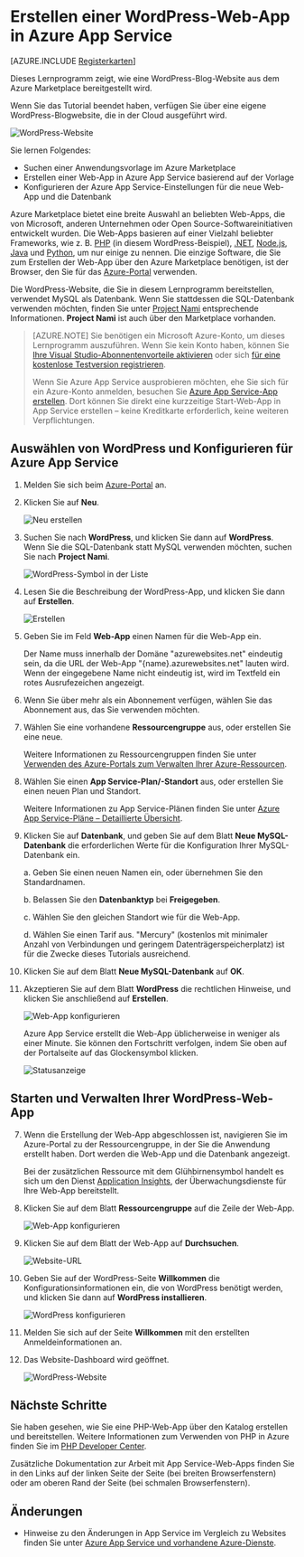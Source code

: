 <properties
	pageTitle="Erstellen einer Wordpress-Web-App in Azure App Service | Microsoft Azure"
	description="Erfahren Sie, wie Sie über das Azure-Portal eine neue Azure-Web-App für einen WordPress-Blog erstellen."
	services="app-service\web"
	documentationCenter="php"
	authors="rmcmurray"
	manager="wpickett"
	editor=""/>

<tags
	ms.service="app-service-web"
	ms.workload="na"
	ms.tgt_pltfrm="na"
	ms.devlang="PHP"
	ms.topic="hero-article"
	ms.date="04/08/2016"
	ms.author="robmcm"/>

# Erstellen einer WordPress-Web-App in Azure App Service

[AZURE.INCLUDE [Registerkarten](../../includes/app-service-web-get-started-nav-tabs.md)]

Dieses Lernprogramm zeigt, wie eine WordPress-Blog-Website aus dem Azure Marketplace bereitgestellt wird.

Wenn Sie das Tutorial beendet haben, verfügen Sie über eine eigene WordPress-Blogwebsite, die in der Cloud ausgeführt wird.

![WordPress-Website](./media/web-sites-php-web-site-gallery/wpdashboard.png)

Sie lernen Folgendes:

* Suchen einer Anwendungsvorlage im Azure Marketplace
* Erstellen einer Web-App in Azure App Service basierend auf der Vorlage
* Konfigurieren der Azure App Service-Einstellungen für die neue Web-App und die Datenbank

Azure Marketplace bietet eine breite Auswahl an beliebten Web-Apps, die von Microsoft, anderen Unternehmen oder Open Source-Softwareinitiativen entwickelt wurden. Die Web-Apps basieren auf einer Vielzahl beliebter Frameworks, wie z. B. [PHP](/develop/nodejs/) (in diesem WordPress-Beispiel), [.NET](/develop/net/), [Node.js](/develop/nodejs/), [Java](/develop/java/) und [Python](/develop/python/), um nur einige zu nennen. Die einzige Software, die Sie zum Erstellen der Web-App über den Azure Marketplace benötigen, ist der Browser, den Sie für das [Azure-Portal](https://portal.azure.com/) verwenden.

Die WordPress-Website, die Sie in diesem Lernprogramm bereitstellen, verwendet MySQL als Datenbank. Wenn Sie stattdessen die SQL-Datenbank verwenden möchten, finden Sie unter [Project Nami](http://projectnami.org/) entsprechende Informationen. **Project Nami** ist auch über den Marketplace vorhanden.

> [AZURE.NOTE]
Sie benötigen ein Microsoft Azure-Konto, um dieses Lernprogramm auszuführen. Wenn Sie kein Konto haben, können Sie [Ihre Visual Studio-Abonnentenvorteile aktivieren](/pricing/member-offers/msdn-benefits-details/?WT.mc_id=A261C142F) oder sich [für eine kostenlose Testversion registrieren](/de-DE/pricing/free-trial/?WT.mc_id=A261C142F).
>
> Wenn Sie Azure App Service ausprobieren möchten, ehe Sie sich für ein Azure-Konto anmelden, besuchen Sie [Azure App Service-App erstellen](http://go.microsoft.com/fwlink/?LinkId=523751). Dort können Sie direkt eine kurzzeitige Start-Web-App in App Service erstellen – keine Kreditkarte erforderlich, keine weiteren Verpflichtungen.

## Auswählen von WordPress und Konfigurieren für Azure App Service

1. Melden Sie sich beim [Azure-Portal](https://portal.azure.com/) an.

2. Klicken Sie auf **Neu**.
	
    ![Neu erstellen][5]
	
3. Suchen Sie nach **WordPress**, und klicken Sie dann auf **WordPress**. Wenn Sie die SQL-Datenbank statt MySQL verwenden möchten, suchen Sie nach **Project Nami**.

	![WordPress-Symbol in der Liste][7]
	
5. Lesen Sie die Beschreibung der WordPress-App, und klicken Sie dann auf **Erstellen**.

	![Erstellen](./media/web-sites-php-web-site-gallery/create.png)

4. Geben Sie im Feld **Web-App** einen Namen für die Web-App ein.

	Der Name muss innerhalb der Domäne "azurewebsites.net" eindeutig sein, da die URL der Web-App "{name}.azurewebsites.net" lauten wird. Wenn der eingegebene Name nicht eindeutig ist, wird im Textfeld ein rotes Ausrufezeichen angezeigt.

8. Wenn Sie über mehr als ein Abonnement verfügen, wählen Sie das Abonnement aus, das Sie verwenden möchten.

5. Wählen Sie eine vorhandene **Ressourcengruppe** aus, oder erstellen Sie eine neue.

	Weitere Informationen zu Ressourcengruppen finden Sie unter [Verwenden des Azure-Portals zum Verwalten Ihrer Azure-Ressourcen](../resource-group-portal.md).

5. Wählen Sie einen **App Service-Plan/-Standort** aus, oder erstellen Sie einen neuen Plan und Standort.

	Weitere Informationen zu App Service-Plänen finden Sie unter [Azure App Service-Pläne – Detaillierte Übersicht](../azure-web-sites-web-hosting-plans-in-depth-overview.md).

7. Klicken Sie auf **Datenbank**, und geben Sie auf dem Blatt **Neue MySQL-Datenbank** die erforderlichen Werte für die Konfiguration Ihrer MySQL-Datenbank ein.

	a. Geben Sie einen neuen Namen ein, oder übernehmen Sie den Standardnamen.

	b. Belassen Sie den **Datenbanktyp** bei **Freigegeben**.

	c. Wählen Sie den gleichen Standort wie für die Web-App.

	d. Wählen Sie einen Tarif aus. "Mercury" (kostenlos mit minimaler Anzahl von Verbindungen und geringem Datenträgerspeicherplatz) ist für die Zwecke dieses Tutorials ausreichend.

8. Klicken Sie auf dem Blatt **Neue MySQL-Datenbank** auf **OK**.

8. Akzeptieren Sie auf dem Blatt **WordPress** die rechtlichen Hinweise, und klicken Sie anschließend auf **Erstellen**.

	![Web-App konfigurieren](./media/web-sites-php-web-site-gallery/configure.png)

	Azure App Service erstellt die Web-App üblicherweise in weniger als einer Minute. Sie können den Fortschritt verfolgen, indem Sie oben auf der Portalseite auf das Glockensymbol klicken.

	![Statusanzeige](./media/web-sites-php-web-site-gallery/progress.png)

## Starten und Verwalten Ihrer WordPress-Web-App
	
7. Wenn die Erstellung der Web-App abgeschlossen ist, navigieren Sie im Azure-Portal zu der Ressourcengruppe, in der Sie die Anwendung erstellt haben. Dort werden die Web-App und die Datenbank angezeigt.

	Bei der zusätzlichen Ressource mit dem Glühbirnensymbol handelt es sich um den Dienst [Application Insights](/services/application-insights/), der Überwachungsdienste für Ihre Web-App bereitstellt.

1. Klicken Sie auf dem Blatt **Ressourcengruppe** auf die Zeile der Web-App.

	![Web-App konfigurieren](./media/web-sites-php-web-site-gallery/resourcegroup.png)

2. Klicken Sie auf dem Blatt der Web-App auf **Durchsuchen**.

    ![Website-URL][browse]

3. Geben Sie auf der WordPress-Seite **Willkommen** die Konfigurationsinformationen ein, die von WordPress benötigt werden, und klicken Sie dann auf **WordPress installieren**.

	![WordPress konfigurieren](./media/web-sites-php-web-site-gallery/wpconfigure.png)

4. Melden Sie sich auf der Seite **Willkommen** mit den erstellten Anmeldeinformationen an.

5. Das Website-Dashboard wird geöffnet.

	![WordPress-Website](./media/web-sites-php-web-site-gallery/wpdashboard.png)

## Nächste Schritte

Sie haben gesehen, wie Sie eine PHP-Web-App über den Katalog erstellen und bereitstellen. Weitere Informationen zum Verwenden von PHP in Azure finden Sie im [PHP Developer Center](/develop/php/).

Zusätzliche Dokumentation zur Arbeit mit App Service-Web-Apps finden Sie in den Links auf der linken Seite der Seite (bei breiten Browserfenstern) oder am oberen Rand der Seite (bei schmalen Browserfenstern).

## Änderungen
* Hinweise zu den Änderungen in App Service im Vergleich zu Websites finden Sie unter [Azure App Service und vorhandene Azure-Dienste](http://go.microsoft.com/fwlink/?LinkId=529714).

[5]: ./media/web-sites-php-web-site-gallery/startmarketplace.png
[7]: ./media/web-sites-php-web-site-gallery/search-web-app.png
[browse]: ./media/web-sites-php-web-site-gallery/browse-web.png

<!---HONumber=AcomDC_0504_2016-->